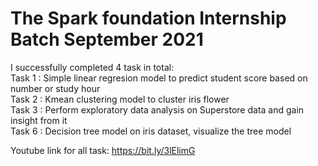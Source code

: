 # The Spark foundation Internship Batch September 2021

I successfully completed 4 task in total: <br/>
Task 1 : Simple linear regresion model to predict student score based on number or study hour <br/>
Task 2 : Kmean clustering model to cluster iris flower <br/>
Task 3 : Perform exploratory data analysis on Superstore data and gain insight from it <br/>
Task 6 : Decision tree model on iris dataset, visualize the tree model <br/>

Youtube link for all task: https://bit.ly/3lElimG
